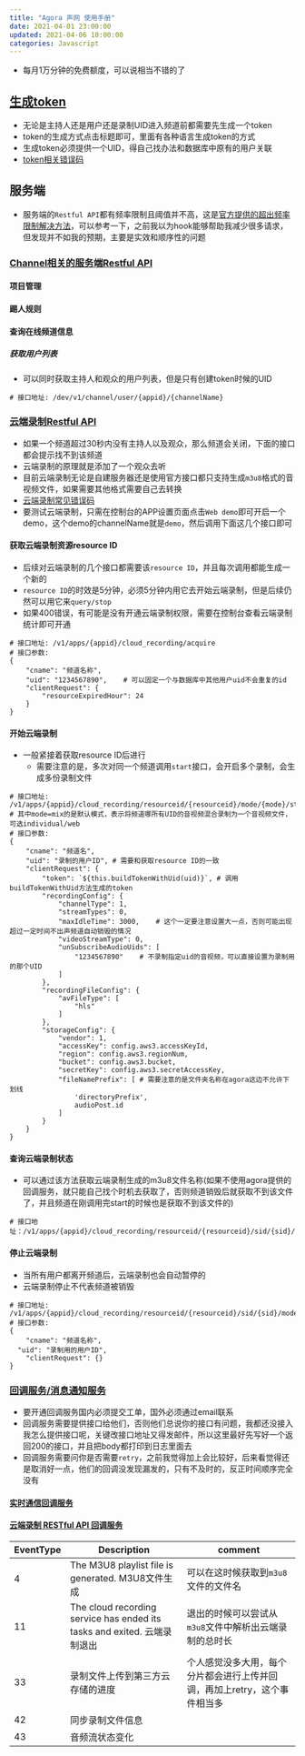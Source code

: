 ```yaml
---
title: "Agora 声网 使用手册"
date: 2021-04-01 23:00:00
updated: 2021-04-06 10:00:00
categories: Javascript
---
```


- 每月1万分钟的免费额度，可以说相当不错的了

## [生成token](https://docs.agora.io/cn/cloud-recording/token_server?platform=All%20Platforms)

- 无论是主持人还是用户还是录制UID进入频道前都需要先生成一个token
- token的生成方式点击标题即可，里面有各种语言生成token的方式
- 生成token必须提供一个UID，得自己找办法和数据库中原有的用户关联
- [token相关错误码](https://docs.agora.io/cn/All/faq/token_error)

## 服务端

- 服务端的`Restful API`都有频率限制且阈值并不高，这是[官方提供的超出频率限制解决方法](https://docs.agora.io/cn/All/faq/restful_api_call_frequency)，可以参考一下，之前我以为hook能够帮助我减少很多请求，但发现并不如我的预期，主要是实效和顺序性的问题

<!--more-->

### [Channel相关的服务端Restful API](https://docs.agora.io/cn/rtc/restfulapi/#/)

#### 项目管理

#### 踢人规则

#### 查询在线频道信息

##### 获取用户列表

- 可以同时获取主持人和观众的用户列表，但是只有创建token时候的UID

```shell
# 接口地址: /dev/v1/channel/user/{appid}/{channelName}
```

### [云端录制Restful API](https://docs.agora.io/cn/cloud-recording/restfulapi/#/)

- 如果一个频道超过30秒内没有主持人以及观众，那么频道会关闭，下面的接口都会提示找不到该频道
- 云端录制的原理就是添加了一个观众去听
- 目前云端录制无论是自建服务器还是使用官方接口都只支持生成`m3u8`格式的音视频文件，如果需要其他格式需要自己去转换
- [云端录制常见错误码](https://docs.agora.io/cn/cloud-recording/common_errors?platform=RESTful)
- 要测试云端录制，只需在控制台的APP设置页面点击`Web demo`即可开启一个demo，这个demo的channelName就是`demo`，然后调用下面这几个接口即可

#### 获取云端录制资源resource ID

- 后续对云端录制的几个接口都需要该`resource ID`，并且每次调用都能生成一个新的
- `resource ID`的时效是5分钟，必须5分钟内用它去开始云端录制，但是后续仍然可以用它来`query/stop`
- 如果400错误，有可能是没有开通云端录制权限，需要在控制台查看云端录制统计即可开通

```shell
# 接口地址: /v1/apps/{appid}/cloud_recording/acquire
# 接口参数:
{
	"cname": "频道名称",
	"uid": "1234567890", 	# 可以固定一个与数据库中其他用户uid不会重复的id
	"clientRequest": {
		"resourceExpiredHour": 24
	}
}
```

#### 开始云端录制

- 一般紧接着获取resource ID后进行
  - 需要注意的是，多次对同一个频道调用`start`接口，会开启多个录制，会生成多份录制文件

```shell
# 接口地址: /v1/apps/{appid}/cloud_recording/resourceid/{resourceid}/mode/{mode}/start
# 其中mode=mix的是默认模式，表示将频道哪所有UID的音视频混合录制为一个音视频文件，可选individual/web
# 接口参数:
{
	"cname": "频道名",
	"uid": "录制的用户ID", # 需要和获取resource ID的一致
	"clientRequest": {
		"token": `${this.buildTokenWithUid(uid)}`, # 调用buildTokenWithUid方法生成的token
		"recordingConfig": {
			"channelType": 1,
			"streamTypes": 0,
			"maxIdleTime": 3000,	# 这个一定要注意设置大一点，否则可能出现超过一定时间不出声频道自动销毁的情况
			"videoStreamType": 0,
			"unSubscribeAudioUids": [
				"1234567890"	# 不录制指定uid的音视频，可以直接设置为录制用的那个UID	
			]
		},
		"recordingFileConfig": {
			"avFileType": [
				"hls"
			]
		},
		"storageConfig": {
			"vendor": 1,
			"accessKey": config.aws3.accessKeyId,
			"region": config.aws3.regionNum,
			"bucket": config.aws3.bucket,
			"secretKey": config.aws3.secretAccessKey,
			"fileNamePrefix": [	# 需要注意的是文件夹名称在agora这边不允许下划线
				'directoryPrefix',
				audioPost.id
			]
		}
	}
}
```

#### 查询云端录制状态

- 可以通过该方法获取云端录制生成的m3u8文件名称(如果不使用agora提供的回调服务，就只能自己找个时机去获取了，否则频道销毁后就获取不到该文件了，并且频道在刚调用完start的时候也是获取不到该文件的)

```shell
# 接口地址：/v1/apps/{appid}/cloud_recording/resourceid/{resourceid}/sid/{sid}/mode/{mode}/query
```

#### 停止云端录制

- 当所有用户都离开频道后，云端录制也会自动暂停的
- 云端录制停止不代表频道被销毁

```shell
# 接口地址: /v1/apps/{appid}/cloud_recording/resourceid/{resourceid}/sid/{sid}/mode/{mode}/stop
# 接口参数:
{
	"cname": "频道名称",
  "uid": "录制用的用户ID",
	"clientRequest": {}
}
```

### [回调服务/消息通知服务](https://docs-preprod.agora.io/cn/Agora%20Platform/ncs?platform=Android)

- 要开通回调服务国内必须提交工单，国外必须通过email联系
- 回调服务需要提供接口给他们，否则他们总说你的接口有问题，我都还没接入我怎么提供接口呢，关键改接口地址又得发邮件，所以这里最好先写好一个返回200的接口，并且把body都打印到日志里面去
- 回调服务需要问你是否需要`retry`，之前我觉得加上会比较好，后来看觉得还是取消好一点，他们的回调没发现漏发的，只有不及时的，反正时间顺序完全没有

#### [实时通信回调服务](https://docs-preview.agoralab.co/cn/Agora%20Platform/rtc_eventtype)

#### [云端录制 RESTful API 回调服务](https://docs.agora.io/cn/cloud-recording/cloud_recording_callback_rest?platform=RESTful)

| EventType | Description                                                  | comment                                                      |
| --------- | ------------------------------------------------------------ | ------------------------------------------------------------ |
| 4         | The M3U8 playlist file is generated. M3U8文件生成            | 可以在这时候获取到`m3u8`文件的文件名                         |
| 11        | The cloud recording service has ended its tasks and exited. 云端录制退出 | 退出的时候可以尝试从`m3u8`文件中解析出云端录制的总时长       |
| 33        | 录制文件上传到第三方云存储的进度                             | 个人感觉没多大用，每个分片都会进行上传并回调，再加上retry，这个事件相当多 |
| 42        | 同步录制文件信息                                             |                                                              |
| 43        | 音频流状态变化                                               |                                                              |

